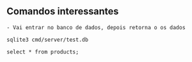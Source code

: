 ## Comandos interessantes


```
- Vai entrar no banco de dados, depois retorna o os dados

sqlite3 cmd/server/test.db

select * from products; 
```